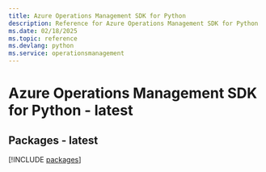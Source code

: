 ```yaml
---
title: Azure Operations Management SDK for Python
description: Reference for Azure Operations Management SDK for Python
ms.date: 02/18/2025
ms.topic: reference
ms.devlang: python
ms.service: operationsmanagement
---
```

# Azure Operations Management SDK for Python - latest
## Packages - latest
[!INCLUDE [packages](operations-management-index.md)]